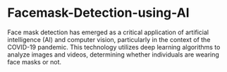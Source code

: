 # Facemask-Detection-using-AI
Face mask detection has emerged as a critical application of artificial intelligence (AI) and computer
vision, particularly in the context of the COVID-19 pandemic. This technology utilizes deep learning
algorithms to analyze images and videos, determining whether individuals are wearing face masks or not.
